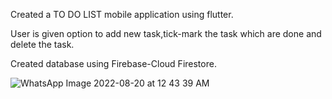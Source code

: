 Created a TO DO LIST mobile application using flutter.

User is given option to add new task,tick-mark the task which are done and delete the task.

Created database using Firebase-Cloud Firestore.




![WhatsApp Image 2022-08-20 at 12 43 39 AM](https://user-images.githubusercontent.com/80091723/185691645-93fa8ee9-3032-4def-b94d-6459a65d55ea.jpeg)

